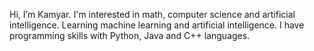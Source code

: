 Hi, I’m Kamyar.
I'm interested in math, computer science and artificial intelligence.
Learning machine learning and artificial intelligence.
I have programming skills with Python, Java and C++ languages.
